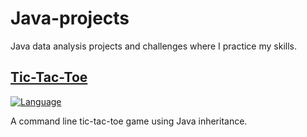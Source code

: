 # Java-projects

Java data analysis projects and challenges where I practice my skills.

## [Tic-Tac-Toe](https://github.com/jennbushey/Java-projects/tree/main/tic-tac-toe)

[![Language](https://img.shields.io/badge/language-Java-blue.svg)](https://www.java.com/)

A command line tic-tac-toe game using Java inheritance.
